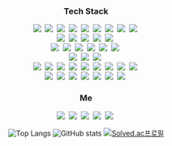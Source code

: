 <h3 align="center">Tech Stack</h3>
<p align="center">
  <img src="https://img.shields.io/badge/C-a8b9cc?style=flat-square&logo=C&logoColor=white"/></a>&nbsp 
  <img src="https://img.shields.io/badge/C++-00599c?style=flat-square&logo=C%2B%2B&logoColor=white"/></a>&nbsp
  <img src="https://img.shields.io/badge/Python-3766AB?style=flat-square&logo=Python&logoColor=white"/></a>&nbsp 
  <img src="https://img.shields.io/badge/CUDA-76b900?style=flat-square&logo=NVIDIA&logoColor=white"/></a>&nbsp
  <img src="https://img.shields.io/badge/Perl-39457e?style=flat-square&logo=Perl&logoColor=white"/></a>&nbsp
  <img src="https://img.shields.io/badge/PowerShell-5391fe?style=flat-square&logo=PowerShell&logoColor=white"/></a>&nbsp
  <img src="https://img.shields.io/badge/Bash-4eaa25?style=flat-square&logo=GNU-Bash&logoColor=white"/></a>&nbsp
  <img src="https://img.shields.io/badge/Scala-d63330?style=flat-square&logo=Scala&logoColor=white"/></a>&nbsp
  <img src="https://img.shields.io/badge/Nodejs-5FA04E?style=flat-square&logo=nodedotjs&logoColor=white"/></a>&nbsp
  <br>
  <img src="https://img.shields.io/badge/Windows-0078d6?style=flat-square&logo=Windows&logoColor=white"/></a>&nbsp
  <img src="https://img.shields.io/badge/Ubuntu-e95420?style=flat-square&logo=Ubuntu&logoColor=white"/></a>&nbsp
  <img src="https://img.shields.io/badge/CentOS-262577?style=flat-square&logo=CentOS&logoColor=white"/></a>&nbsp
  <img src="https://img.shields.io/badge/AlpineLinux-0D597F?style=flat-square&logo=alpinelinux&logoColor=white"/></a>&nbsp
  <img src="https://img.shields.io/badge/MacOS-000000?style=flat-square&logo=Apple&logoColor=white"/></a>&nbsp
  <br>
  <img src="https://img.shields.io/badge/Illustrator-ff9a00?style=flat-square&logo=Adobe-Illustrator&logoColor=white"/></a>&nbsp
  <img src="https://img.shields.io/badge/Photoshop-31a8ff?style=flat-square&logo=Adobe-Photoshop&logoColor=white"/></a>&nbsp
  <img src="https://img.shields.io/badge/InDesign-ee3d8f?style=flat-square&logo=Adobe-InDesign&logoColor=white"/></a>&nbsp
  <img src="https://img.shields.io/badge/PremierePro-00005B?style=flat-square&logo=Adobe-InDesign&logoColor=white"/></a>&nbsp
  <img src="https://img.shields.io/badge/Figma-F24E1E?style=flat-square&logo=Figma&logoColor=white"/></a>&nbsp
  <img src="https://img.shields.io/badge/FFmpeg-007808?style=flat-square&logo=FFmpeg&logoColor=white"/></a>&nbsp
  <br>
  <img src="https://img.shields.io/badge/Tensorflow2-ff6f00?style=flat-square&logo=Tensorflow&logoColor=white"/></a>&nbsp 
  <img src="https://img.shields.io/badge/PyTorch-ee4c2c?style=flat-square&logo=PyTorch&logoColor=white"/></a>&nbsp 
  <img src="https://img.shields.io/badge/OpenCV-5C3EE8?style=flat-square&logo=OpenCV&logoColor=white"/></a>&nbsp 
  <br>
  <img src="https://img.shields.io/badge/PySpark-e25a1c0?style=flat-square&logo=Apache-Spark&logoColor=white"/></a>&nbsp 
  <img src="https://img.shields.io/badge/Docker-2496ED?style=flat-square&logo=Docker&logoColor=white"/></a>&nbsp 
  <img src="https://img.shields.io/badge/Hadoop-66CCFF?style=flat-square&logo=apachehadoop&logoColor=white"/></a>&nbsp 
  <img src="https://img.shields.io/badge/kubernetes-326CE5?style=flat-square&logo=kubernetes&logoColor=white"/></a>&nbsp 
  <img src="https://img.shields.io/badge/Ansible-CE140E?style=flat-square&logo=Ansible&logoColor=white"/></a>&nbsp 
  <img src="https://img.shields.io/badge/Databricks-FF3621?style=flat-square&logo=databricks&logoColor=white"/></a>&nbsp 
  <img src="https://img.shields.io/badge/CMake-064f8c?style=flat-square&logo=CMake&logoColor=white"/></a>&nbsp
  <img src="https://img.shields.io/badge/NCP-03C75A?style=flat-square&logo=naver&logoColor=white"/></a>&nbsp
  <img src="https://img.shields.io/badge/AWS-232F3E?style=flat-square&logo=amazonwebservices&logoColor=white"/></a>&nbsp
  <br>
  <img src="https://img.shields.io/badge/FastAPI-009688?style=flat-square&logo=FastAPI&logoColor=white"/></a>&nbsp 
  <img src="https://img.shields.io/badge/Flask-000000?style=flat-square&logo=Flask&logoColor=white"/></a>&nbsp 
  <img src="https://img.shields.io/badge/Prometheus-E6522C?style=flat-square&logo=prometheus&logoColor=white"/></a>&nbsp 
  <img src="https://img.shields.io/badge/Grafana-F46800?style=flat-square&logo=Grafana&logoColor=white"/></a>&nbsp 
  <img src="https://img.shields.io/badge/NGINX-009639?style=flat-square&logo=NGINX&logoColor=white"/></a>&nbsp 
  <img src="https://img.shields.io/badge/puppeteer-40B5A4?style=flat-square&logo=puppeteer&logoColor=white"/></a>&nbsp 
  <img src="https://img.shields.io/badge/Selenium-43B02A?style=flat-square&logo=Selenium&logoColor=white"/></a>&nbsp 
  
  
</p>
<h3 align="center">Me</h3>
<p align="center">
  <a href="springnode@gmail.com"><img src="https://img.shields.io/badge/Gmail-d14836?style=flat-square&logo=Gmail&logoColor=white"/></a>&nbsp
<a href="https://www.facebook.com/springnode/"><img src="https://img.shields.io/badge/Facebook-1877f2?style=flat-square&logo=Facebook&logoColor=white"/></a>&nbsp
<a href="https://velog.io/@springkim"><img src="https://img.shields.io/badge/Velog-3DDC84?style=flat-square&logo=Blogger&logoColor=white"/></a>&nbsp
<a href="https://www2.slideshare.net/ssuser5ef991"><img src="https://img.shields.io/badge/SlideShare-008ed2?style=flat-square&logo=SlideShare&logoColor=white"/></a>&nbsp
<a href="https://www.behance.net/springkim"><img src="https://img.shields.io/badge/Behance-0054f7?style=flat-square&logo=Behance&logoColor=white"/></a>&nbsp
</p>

<div align="center">
  
![Top Langs](https://github-readme-stats.vercel.app/api/top-langs/?username=springkim&layout=compact)
![GitHub stats](https://github-readme-stats.vercel.app/api?username=springkim&hide=contribs,prs&show_icons=false)
[![Solved.ac프로필](http://mazassumnida.wtf/api/v2/generate_badge?boj=hotspring)](https://solved.ac/hotspring)
  
</div>
